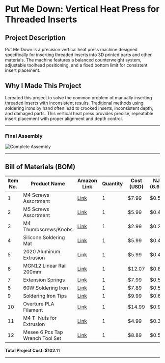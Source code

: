 # Put Me Down: Vertical Heat Press for Threaded Inserts

## Project Description

Put Me Down is a precision vertical heat press machine designed specifically for inserting threaded inserts into 3D printed parts and other materials. The machine features a balanced counterweight system, adjustable toolhead positioning, and a fixed bottom limit for consistent insert placement.

## Why I Made This Project

I created this project to solve the common problem of manually inserting threaded inserts with inconsistent results. Traditional methods using soldering irons by hand often lead to crooked inserts, inconsistent depth, and damaged parts. This vertical heat press provides precise, repeatable insert placement with proper alignment and depth control.

---


### Final Assembly
![Complete Assembly](https://github.com/user-attachments/assets/6d27761e-3020-4e28-a303-868d9d3c7c37)

---

## Bill of Materials (BOM)

| Item No. | Product Name                        | Amazon Link                                                                                          | Quantity | Cost (USD) | NJ Tax (6.625%) | Total Cost | Running Total |
|----------|-------------------------------------|------------------------------------------------------------------------------------------------------|----------|------------|-----------------|------------|----------------|
| 1        | M4 Screws Assortment                | [Link](https://www.amazon.com/Taiss-380PCS-Socket-Assortment-Washers/dp/B0CWXJ4G63/)                | 1        | $7.99      | $0.53           | $8.52      | $8.52          |
| 2        | M5 Screws Assortment                | [Link](https://www.amazon.com/Button-Washers-Machine-Assortment-Stainless/dp/B0D1VK26PM/)           | 1        | $5.99      | $0.40           | $6.39      | $14.91         |
| 3        | M4 Thumbscrews/Knobs                | [Link](https://www.amazon.com/Thumbscrews-Universal-Mounting-Hardware-Clamping/dp/B0CNQX6PQR/)      | 1        | $2.99      | $0.20           | $3.19      | $18.10         |
| 4        | Silicone Soldering Mat              | [Link](https://www.amazon.com/MMOBIEL-Anti-Static-Non-Slip-Magnetic-Soldering/dp/B08XVZTF3P/)       | 1        | $5.99      | $0.40           | $6.39      | $24.49         |
| 5        | 2020 Aluminum Extrusion             | [Link](https://www.amazon.com/Aluminum-Extrusion-European-Standard-Anodized/dp/B0D52KNHB5/)         | 1        | $5.99      | $0.40           | $6.39      | $30.88         |
| 6        | MGN12 Linear Rail 200mm             | [Link](https://www.amazon.com/BEVDICNC-Bearing-Carriage-Printers-Upgrades/dp/B0BZ45L9J4/)           | 1        | $12.07     | $0.80           | $12.87     | $43.75         |
| 7        | Extension Springs                   | [Link](https://www.amazon.com/Sorting-Extension-Compression-Galvanized-Mechanical/dp/B0D6GXV687/)   | 1        | $7.99      | $0.53           | $8.52      | $52.27         |
| 8        | 60W Soldering Iron                  | [Link](https://www.amazon.com/Soldering-Iron-Kit-Electronics-Temperature/dp/B07BJ1YXRL/)            | 1        | $7.89      | $0.52           | $8.41      | $60.68         |
| 9        | Soldering Iron Tips                 | [Link](https://www.amazon.com/Tips-Soldering-Iron-Compatible-Components/dp/B0DB1SSKVN/)             | 1        | $9.99      | $0.66           | $10.65     | $71.33         |
| 10       | Overture PLA Filament               | [Link](https://www.amazon.com/OVERTURE-Filament-Consumables-Dimensional-Accuracy/dp/B07PGY2JP1/)    | 1        | $14.99     | $0.99           | $15.98     | $87.31         |
| 11       | M4 T-Nuts for Extrusion             | [Link](https://www.amazon.com/Zorveiio-Fastener-Assortment-Aluminum-Profile/dp/B0C9DJBG1H/)         | 1        | $4.99      | $0.33           | $5.32      | $92.63         |
| 12       | Mesee 6 Pcs Tap Wrench Tool Set     | [Link](https://www.amazon.com/dp/B09PG5C363/)                                                        | 1        | $8.89      | $0.59           | $9.48      | $102.11        |

**Total Project Cost: $102.11**

---
